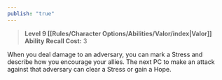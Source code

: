 ```yaml
---
publish: "true"
---
```

> **Level 9 [[Rules/Character Options/Abilities/Valor/index|Valor]] Ability**
> **Recall Cost:** 3

When you deal damage to an adversary, you can mark a Stress and describe how you encourage your allies. The next PC to make an attack against that adversary can clear a Stress or gain a Hope.
